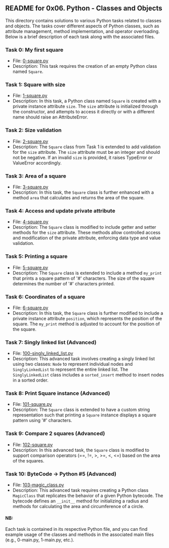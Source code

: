 ## README for 0x06. Python - Classes and Objects

This directory contains solutions to various Python tasks related to classes and objects. The tasks cover different aspects of Python classes, such as attribute management, method implementation, and operator overloading. Below is a brief description of each task along with the associated files.

### Task 0: My first square
- File: [0-square.py](0-square.py)
- Description: This task requires the creation of an empty Python class named `Square`.

### Task 1: Square with size
- File: [1-square.py](1-square.py)
- Description: In this task, a Python class named `Square` is created with a private instance attribute `size`. The `size` attribute is initialized through the constructor, and attempts to access it directly or with a different name should raise an AttributeError.

### Task 2: Size validation
- File: [2-square.py](2-square.py)
- Description: The `Square` class from Task 1 is extended to add validation for the `size` attribute. The `size` attribute must be an integer and should not be negative. If an invalid `size` is provided, it raises TypeError or ValueError accordingly.

### Task 3: Area of a square
- File: [3-square.py](3-square.py)
- Description: In this task, the `Square` class is further enhanced with a method `area` that calculates and returns the area of the square.

### Task 4: Access and update private attribute
- File: [4-square.py](4-square.py)
- Description: The `Square` class is modified to include getter and setter methods for the `size` attribute. These methods allow controlled access and modification of the private attribute, enforcing data type and value validation.

### Task 5: Printing a square
- File: [5-square.py](5-square.py)
- Description: The `Square` class is extended to include a method `my_print` that prints a square pattern of '#' characters. The size of the square determines the number of '#' characters printed.

### Task 6: Coordinates of a square
- File: [6-square.py](6-square.py)
- Description: In this task, the `Square` class is further modified to include a private instance attribute `position`, which represents the position of the square. The `my_print` method is adjusted to account for the position of the square.

### Task 7: Singly linked list (Advanced)
- File: [100-singly_linked_list.py](100-singly_linked_list.py)
- Description: This advanced task involves creating a singly linked list using two classes: `Node` to represent individual nodes and `SinglyLinkedList` to represent the entire linked list. The `SinglyLinkedList` class includes a `sorted_insert` method to insert nodes in a sorted order.

### Task 8: Print Square instance (Advanced)
- File: [101-square.py](101-square.py)
- Description: The `Square` class is extended to have a custom string representation such that printing a `Square` instance displays a square pattern using '#' characters.

### Task 9: Compare 2 squares (Advanced)
- File: [102-square.py](102-square.py)
- Description: In this advanced task, the `Square` class is modified to support comparison operators (==, !=, >, >=, <, <=) based on the area of the squares.

### Task 10: ByteCode -> Python #5 (Advanced)
- File: [103-magic_class.py](103-magic_class.py)
- Description: This advanced task requires creating a Python class `MagicClass` that replicates the behavior of a given Python bytecode. The bytecode defines an `__init__` method for initializing a radius and methods for calculating the area and circumference of a circle.

#### NB:
Each task is contained in its respective Python file, and you can find example usage of the classes and methods in the associated main files (e.g., 0-main.py, 1-main.py, etc.).